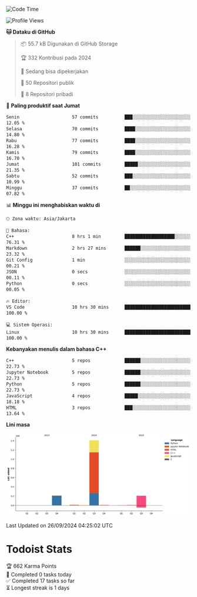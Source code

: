 <!--START_SECTION:waka-->
![Code Time](http://img.shields.io/badge/Code%20Time-47%20hrs%2038%20mins-blue)

![Profile Views](http://img.shields.io/badge/Profil%20dilihat-2-blue)

**🐱 Dataku di GitHub** 

> 📦 55.7 kB Digunakan di GitHub Storage 
 > 
> 🏆 332 Kontribusi pada 2024
 > 
> 💼 Sedang bisa dipekerjakan
 > 
> 📜 50 Repositori publik 
 > 
> 🔑 8 Repositori pribadi 
 > 
📅 **Paling produktif saat Jumat** 

```text
Senin                    57 commits          ███░░░░░░░░░░░░░░░░░░░░░░   12.05 % 
Selasa                   70 commits          ████░░░░░░░░░░░░░░░░░░░░░   14.80 % 
Rabu                     77 commits          ████░░░░░░░░░░░░░░░░░░░░░   16.28 % 
Kamis                    79 commits          ████░░░░░░░░░░░░░░░░░░░░░   16.70 % 
Jumat                    101 commits         █████░░░░░░░░░░░░░░░░░░░░   21.35 % 
Sabtu                    52 commits          ███░░░░░░░░░░░░░░░░░░░░░░   10.99 % 
Minggu                   37 commits          ██░░░░░░░░░░░░░░░░░░░░░░░   07.82 % 
```


📊 **Minggu ini menghabiskan waktu di** 

```text
🕑︎ Zona waktu: Asia/Jakarta

💬 Bahasa: 
C++                      8 hrs 1 min         ███████████████████░░░░░░   76.31 % 
Markdown                 2 hrs 27 mins       ██████░░░░░░░░░░░░░░░░░░░   23.32 % 
Git Config               1 min               ░░░░░░░░░░░░░░░░░░░░░░░░░   00.21 % 
JSON                     0 secs              ░░░░░░░░░░░░░░░░░░░░░░░░░   00.11 % 
Python                   0 secs              ░░░░░░░░░░░░░░░░░░░░░░░░░   00.05 % 

🔥 Editor: 
VS Code                  10 hrs 30 mins      █████████████████████████   100.00 % 

💻 Sistem Operasi: 
Linux                    10 hrs 30 mins      █████████████████████████   100.00 % 
```

**Kebanyakan menulis dalam bahasa C++** 

```text
C++                      5 repos             ██████░░░░░░░░░░░░░░░░░░░   22.73 % 
Jupyter Notebook         5 repos             ██████░░░░░░░░░░░░░░░░░░░   22.73 % 
Python                   5 repos             ██████░░░░░░░░░░░░░░░░░░░   22.73 % 
JavaScript               4 repos             █████░░░░░░░░░░░░░░░░░░░░   18.18 % 
HTML                     3 repos             ███░░░░░░░░░░░░░░░░░░░░░░   13.64 % 
```



**Lini masa**

![Lines of Code chart](https://raw.githubusercontent.com/yusuf601/yusuf601/main/assets/bar_graph.png)


 Last Updated on 26/09/2024 04:25:02 UTC
<!--END_SECTION:waka-->
# Todoist Stats

<!-- TODO-IST:START -->
🏆  662 Karma Points           
🌸  Completed 0 tasks today           
✅  Completed 17 tasks so far           
⏳  Longest streak is 1 days
<!-- TODO-IST:END -->
